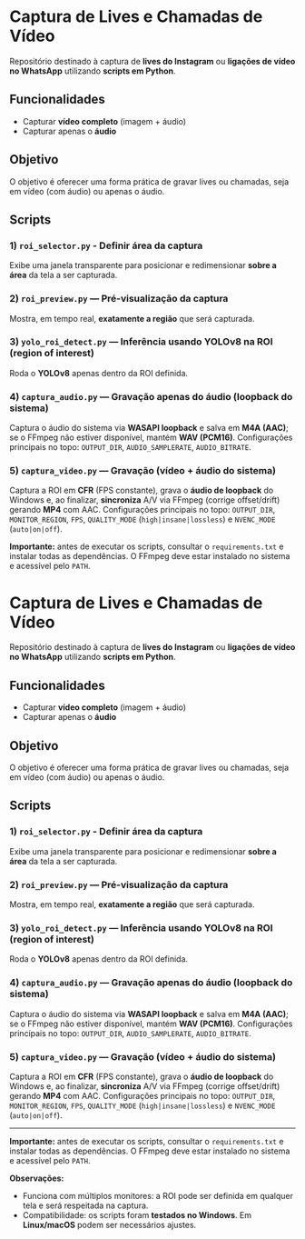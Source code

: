 # Captura de Lives e Chamadas de Vídeo

Repositório destinado à captura de **lives do Instagram** ou **ligações de vídeo no WhatsApp** utilizando **scripts em Python**.

## Funcionalidades
- Capturar **vídeo completo** (imagem + áudio)  
- Capturar apenas o **áudio**

## Objetivo
O objetivo é oferecer uma forma prática de gravar lives ou chamadas, seja em vídeo (com áudio) ou apenas o áudio.

## Scripts

### 1) `roi_selector.py` - Definir área da captura
Exibe uma janela transparente para posicionar e redimensionar **sobre a área** da tela a ser capturada.

### 2) `roi_preview.py` — Pré-visualização da captura
Mostra, em tempo real, **exatamente a região** que será capturada.

### 3) `yolo_roi_detect.py` — Inferência usando YOLOv8 na ROI (region of interest)
Roda o **YOLOv8** apenas dentro da ROI definida.

### 4) `captura_audio.py` — Gravação apenas do áudio (loopback do sistema)
Captura o áudio do sistema via **WASAPI loopback** e salva em **M4A (AAC)**; se o FFmpeg não estiver disponível, mantém **WAV (PCM16)**. Configurações principais no topo: `OUTPUT_DIR`, `AUDIO_SAMPLERATE`, `AUDIO_BITRATE`.

### 5) `captura_video.py` — Gravação (vídeo + áudio do sistema)
Captura a ROI em **CFR** (FPS constante), grava o **áudio de loopback** do Windows e, ao finalizar, **sincroniza** A/V via FFmpeg (corrige offset/drift) gerando **MP4** com AAC. Configurações principais no topo: `OUTPUT_DIR`, `MONITOR_REGION`, `FPS`, `QUALITY_MODE` (`high|insane|lossless`) e `NVENC_MODE` (`auto|on|off`).

**Importante:** antes de executar os scripts, consultar o `requirements.txt` e instalar todas as dependências. O FFmpeg deve estar instalado no sistema e acessível pelo `PATH`.


# Captura de Lives e Chamadas de Vídeo

Repositório destinado à captura de **lives do Instagram** ou **ligações de vídeo no WhatsApp** utilizando **scripts em Python**.

## Funcionalidades
- Capturar **vídeo completo** (imagem + áudio)  
- Capturar apenas o **áudio**

## Objetivo
O objetivo é oferecer uma forma prática de gravar lives ou chamadas, seja em vídeo (com áudio) ou apenas o áudio.

## Scripts

### 1) `roi_selector.py` - Definir área da captura
Exibe uma janela transparente para posicionar e redimensionar **sobre a área** da tela a ser capturada.

### 2) `roi_preview.py` — Pré-visualização da captura
Mostra, em tempo real, **exatamente a região** que será capturada.

### 3) `yolo_roi_detect.py` — Inferência usando YOLOv8 na ROI (region of interest)
Roda o **YOLOv8** apenas dentro da ROI definida.

### 4) `captura_audio.py` — Gravação apenas do áudio (loopback do sistema)
Captura o áudio do sistema via **WASAPI loopback** e salva em **M4A (AAC)**; se o FFmpeg não estiver disponível, mantém **WAV (PCM16)**. Configurações principais no topo: `OUTPUT_DIR`, `AUDIO_SAMPLERATE`, `AUDIO_BITRATE`.

### 5) `captura_video.py` — Gravação (vídeo + áudio do sistema)
Captura a ROI em **CFR** (FPS constante), grava o **áudio de loopback** do Windows e, ao finalizar, **sincroniza** A/V via FFmpeg (corrige offset/drift) gerando **MP4** com AAC. Configurações principais no topo: `OUTPUT_DIR`, `MONITOR_REGION`, `FPS`, `QUALITY_MODE` (`high|insane|lossless`) e `NVENC_MODE` (`auto|on|off`).

---

**Importante:** antes de executar os scripts, consultar o `requirements.txt` e instalar todas as dependências. O FFmpeg deve estar instalado no sistema e acessível pelo `PATH`.

**Observações:**
- Funciona com múltiplos monitores: a ROI pode ser definida em qualquer tela e será respeitada na captura.
- Compatibilidade: os scripts foram **testados no Windows**. Em **Linux/macOS** podem ser necessários ajustes.
